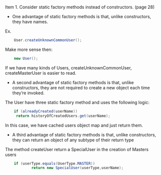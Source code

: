 Item 1. Consider static factory methods instead of constructors. (page 28)
* One advantage of static factory methods is that, unlike constructors, they have names.

Ex.
```Java
    User.createUnknownCommonUser();
```

Make more sense then:

```Java
    new User();
```

If we have many kinds of Users, createUnknownCommonUser, createMasterUser is easier to read.


* A second advantage of static factory methods is that, unlike constructors, they are not
required to create a new object each time they’re invoked.

The User have three static factory method and uses the following logic:

```Java
    if (alreadyCreated(userName))
     return historyOfCreatedUsers.get(userName);
```

In this case, we have cached users object map and just return them.


* A third advantage of static factory methods is that, unlike constructors, they can return
an object of any subtype of their return type


The method createUser return a SpecialUser in the creation of Masters users

```Java
    if (userType.equals(UserType.MASTER))
            return new SpecialUser(userType,userName);
```